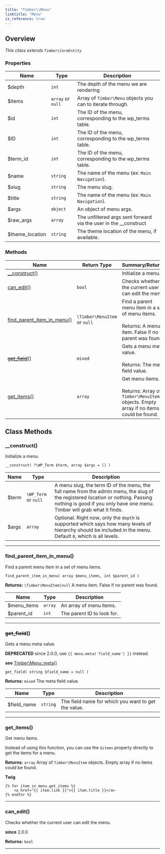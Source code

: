 ```yaml
---
title: "Timber\\​Menu"
linktitle: "Menu"
is_reference: true
---
```


## Overview

*This class extends `Timber\CoreEntity`*  
  

### Properties

<div class="table-properties">

| Name | Type | Description |
| --- | --- | --- |
| <span class="property-name">$depth</span> | <span class="property-type">`int`</span> | <span class="property-description">The depth of the menu we are rendering</span> |
| <span class="property-name">$items</span> | <span class="property-type">`array` or `null`</span> | <span class="property-description">Array of `Timber\Menu` objects you can to iterate through.</span> |
| <span class="property-name">$id</span> | <span class="property-type">`int`</span> | <span class="property-description">The ID of the menu, corresponding to the wp_terms table.</span> |
| <span class="property-name">$ID</span> | <span class="property-type">`int`</span> | <span class="property-description">The ID of the menu, corresponding to the wp_terms table.</span> |
| <span class="property-name">$term_id</span> | <span class="property-type">`int`</span> | <span class="property-description">The ID of the menu, corresponding to the wp_terms table.</span> |
| <span class="property-name">$name</span> | <span class="property-type">`string`</span> | <span class="property-description">The name of the menu (ex: `Main Navigation`).</span> |
| <span class="property-name">$slug</span> | <span class="property-type">`string`</span> | <span class="property-description">The menu slug.</span> |
| <span class="property-name">$title</span> | <span class="property-type">`string`</span> | <span class="property-description">The name of the menu (ex: `Main Navigation`).</span> |
| <span class="property-name">$args</span> | <span class="property-type">`object`</span> | <span class="property-description">An object of menu args.</span> |
| <span class="property-name">$raw_args</span> | <span class="property-type">`array`</span> | <span class="property-description">The unfiltered args sent forward via the user in the __construct</span> |
| <span class="property-name">$theme_location</span> | <span class="property-type">`string`</span> | <span class="property-description">The theme location of the menu, if available.</span> |

</div>

### Methods

<div class="table-methods">

| Name | Return Type | Summary/Returns |
| --- | --- | --- |
| <span class="method-name">[__construct()](#__construct)</span> | <span class="method-type"></span> | <span class="method-description">Initialize a menu.</span> |
| <span class="method-name">[can_edit()](#can_edit)</span> | <span class="method-type">`bool`</span> | <span class="method-description">Checks whether the current user can edit the menu.</span> |
| <span class="method-name">[find_parent_item_in_menu()](#find_parent_item_in_menu)</span> | <span class="method-type">`\Timber\MenuItem` or `null`</span> | <span class="method-description">Find a parent menu item in a set of menu items.<br><br><span class="method-return"><span class="method-return-label">Returns:</span> A menu item. False if no parent was found.</span></span> |
| <span class="method-name">[~~get_field~~()](#get_field)</span> | <span class="method-type">`mixed`</span> | <span class="method-description">Gets a menu meta value.<br><br><span class="method-return"><span class="method-return-label">Returns:</span> The meta field value.</span></span> |
| <span class="method-name">[get_items()](#get_items)</span> | <span class="method-type">`array`</span> | <span class="method-description">Get menu items.<br><br><span class="method-return"><span class="method-return-label">Returns:</span> Array of `Timber\MenuItem` objects. Empty array if no items could be found.</span></span> |

</div>


## Class Methods

### \_\_construct()

Initialize a menu.

`__construct( ?\WP_Term $term, array $args = [] )`

| Name | Type | Description |
| --- | --- | --- |
| $term | `\WP_Term` or `null` | A menu slug, the term ID of the menu, the full name from the admin menu, the slug of the registered location or nothing. Passing nothing is good if you only have one menu. Timber will grab what it finds. |
| $args | `array` | Optional. Right now, only the `depth` is supported which says how many levels of hierarchy should be included in the menu. Default `0`, which is all levels. |

---

### find\_parent\_item\_in\_menu()

Find a parent menu item in a set of menu items.

`find_parent_item_in_menu( array $menu_items, int $parent_id )`

**Returns:** `\Timber\MenuItem|null` A menu item. False if no parent was found.

| Name | Type | Description |
| --- | --- | --- |
| $menu_items | `array` | An array of menu items. |
| $parent_id | `int` | The parent ID to look for. |

---

### ~~get\_field~~()

Gets a menu meta value.

**DEPRECATED** since 2.0.0, use `{{ menu.meta('field_name') }}` instead.

**see** [Timber\Menu::meta()](../timber-menu/#meta)

`get_field( string $field_name = null )`

**Returns:** `mixed` The meta field value.

| Name | Type | Description |
| --- | --- | --- |
| $field_name | `string` | The field name for which you want to get the value. |

---

### get\_items()

Get menu items.

Instead of using this function, you can use the `$items` property directly to get the items
for a menu.

**Returns:** `array` Array of `Timber\MenuItem` objects. Empty array if no items could be found.

**Twig**

```twig
{% for item in menu.get_items %}
    <a href="{{ item.link }}">{{ item.title }}</a>
{% endfor %}
```

---

### can\_edit()

Checks whether the current user can edit the menu.

**since** 2.0.0

**Returns:** `bool` 

---

